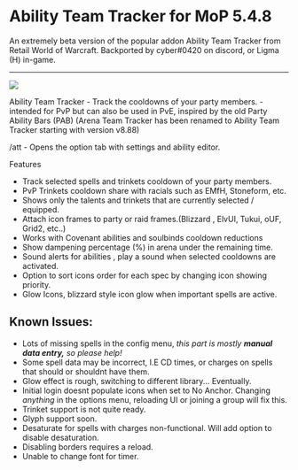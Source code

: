 # Ability Team Tracker for MoP 5.4.8
An extremely beta version of the popular addon Ability Team Tracker from Retail World of Warcraft.
Backported by cyber#0420 on discord, or Ligma (H) in-game.


------------
![](https://i.imgur.com/Cn18qRl.png)

Ability Team Tracker  - Track the cooldowns of your party members.
-intended for PvP but can also be used in PvE, inspired by the old Party Ability Bars (PAB)
(Arena Team Tracker has been renamed to Ability Team Tracker starting with version v8.88)

/att - Opens the option tab with settings and ability editor.

Features 

- Track selected spells and trinkets cooldown of your party members.
- PvP Trinkets cooldown share with racials such as EMfH, Stoneform, etc. 
- Shows only the talents and trinkets that are currently selected / equipped.
- Attach icon frames to party or raid frames.(Blizzard , ElvUI, Tukui, oUF, Grid2, etc..)
- Works with Covenant abilities and soulbinds cooldown reductions 
- Show dampening percentage (%) in arena under the remaining time.
- Sound alerts for abilities , play a sound when selected cooldowns are activated.
- Option to sort icons order for each spec by changing icon showing priority.
- Glow Icons, blizzard style icon glow when important spells are active.

Known Issues:
------------
- Lots of missing spells in the config menu, *this part is mostly **manual data entry,** so please help!*
- Some spell data may be incorrect, I.E CD times, or charges on spells that should or shouldnt have them.
- Glow effect is rough, switching to different library... Eventually.
- Initial login doesnt populate icons when set to No Anchor. Changing *anything* in the options menu, reloading UI or joining a group will fix this.
- Trinket support is not quite ready.
- Glyph support soon.
- Desaturate for spells with charges non-functional. Will add option to disable desaturation.
- Disabling borders requires a reload.
- Unable to change font for timer.
